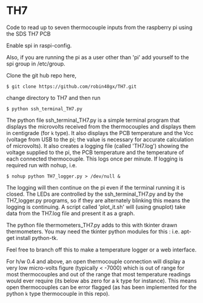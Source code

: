 # TH7
Code to read up to seven thermocouple inputs  from the raspberry pi using the SDS TH7 PCB

Enable spi in raspi-config.

Also, if you are running the pi as a user other than 'pi' add yourself to the spi group 
in /etc/group.

Clone the git hub repo here,

    $ git clone https://github.com/robin48gx/TH7.git 


change directory to TH7 and then run

    $ python ssh_terminal_TH7.py

The python file ssh_terminal_TH7.py is a simple terminal program
that displays the microvolts received from
the thermocouples and displays them in centigrade (for `k` type).
It also displays the PCB temperature and  the Vcc (voltage from USB to the pi;
the value is necessary for accurate calculation of microvolts).
It also creates a logging file (called 'TH7.log') showing the voltage supplied to the pi, the 
PCB temperature and the temperature of each connected thermocouple. This logs once per minute.
If logging is required run with nohup, i.e.

    $ nohup python TH7_logger.py > /dev/null & 
    
The logging will then continue on the pi even if the terminal running it is closed.
The LEDs are controlled by the ssh_terminal_TH7.py and by the TH7_logger.py programs, so if they are alternately blinking
this means the logging is continuing.
A script called 'plot_it.sh' will (using gnuplot) take data from the TH7.log file
and present it as a graph.

The python file thermometers_TH7.py adds to this with 
tkinter drawn thermometers. You may need the tkinter python 
modules for this : i.e. apt-get install python-tk.

Feel free to branch off this to make a temperature logger or a web interface.

For h/w 0.4 and above, an open thermocouple connection will display a very low 
micro-volts figure (typically < -7000) which is out of range for most thermocouples
and out of the range that most temperature readings would ever require (its below
abs zero for a k type for instance).
This means open thermocouples can be error flagged (as has been implemented for the
python `k` type thermocouple in this repo).
